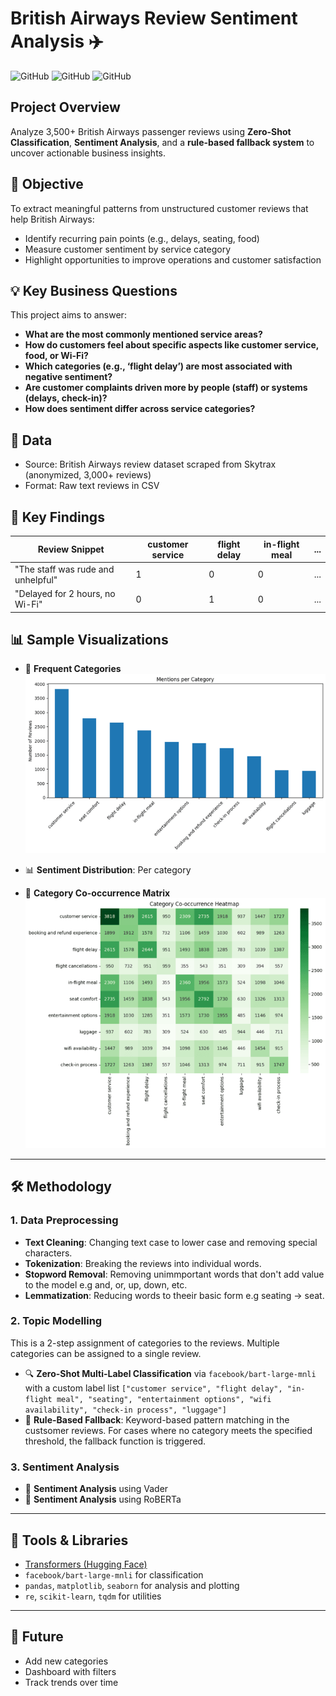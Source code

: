 # British Airways Review Sentiment Analysis ✈️


![GitHub](https://img.shields.io/badge/Language-Python-blue)
![GitHub](https://img.shields.io/badge/Model-Vader-purple)
![GitHub](https://img.shields.io/badge/Library-HuggingFace-Green)

## Project Overview

Analyze 3,500+ British Airways passenger reviews using **Zero-Shot Classification**, **Sentiment Analysis**, and a **rule-based fallback system** to uncover actionable business insights.

## 📌 Objective

To extract meaningful patterns from unstructured customer reviews that help British Airways:

- Identify recurring pain points (e.g., delays, seating, food)
- Measure customer sentiment by service category
- Highlight opportunities to improve operations and customer satisfaction

## 💡 Key Business Questions

This project aims to answer:

- **What are the most commonly mentioned service areas?**
- **How do customers feel about specific aspects like customer service, food, or Wi-Fi?**
- **Which categories (e.g., ‘flight delay’) are most associated with negative sentiment?**
- **Are customer complaints driven more by people (staff) or systems (delays, check-in)?**
- **How does sentiment differ across service categories?**

## 📂 Data

- Source: British Airways review dataset scraped from Skytrax (anonymized, 3,000+ reviews)
- Format: Raw text reviews in CSV

## 🧩 Key Findings

| Review Snippet | customer service | flight delay | in-flight meal | ... |
|----------------|------------------|---------------|----------------|-----|
| "The staff was rude and unhelpful" | 1 | 0 | 0 | ... |
| "Delayed for 2 hours, no Wi-Fi"    | 0 | 1 | 0 | ... |


## 📊 Sample Visualizations

- 📌 **Frequent Categories**
![Category Count](https://github.com/joytile/British-Airways-Review-Sentiment-Analysis/blob/main/cat_count.png)
  
- 📊 **Sentiment Distribution**: Per category
- 🧮 **Category Co-occurrence Matrix**
![Co-occurence Matrix](https://github.com/joytile/British-Airways-Review-Sentiment-Analysis/blob/main/co-occurence%20matrix.png)
---

## 🛠️ Methodology

### 1. Data Preprocessing
- **Text Cleaning**: Changing text case to lower case and removing special characters.
- **Tokenization**: Breaking the reviews into individual words.
- **Stopword Removal**: Removing unimmportant words that don't add value to the model e.g and, or, up, down, etc.
- **Lemmatization**: Reducing words to theeir basic form e.g seating -> seat.

### 2. Topic Modelling
This is a 2-step assignment of categories to the reviews. Multiple categories can be assigned to a single review.
- 🔍 **Zero-Shot Multi-Label Classification** via `facebook/bart-large-mnli` with a custom label list
  `["customer service", "flight delay", "in-flight meal", "seating", "entertainment options", "wifi availability", "check-in process", "luggage"]`
- 🧠 **Rule-Based Fallback**: Keyword-based pattern matching in the custsomer reviews. For cases where no category meets the specified threshold, the fallback function is triggered.

### 3. Sentiment Analysis
- 💬 **Sentiment Analysis** using Vader
- 💬 **Sentiment Analysis** using RoBERTa


---

## 🧠 Tools & Libraries

- [Transformers (Hugging Face)](https://huggingface.co/)
- `facebook/bart-large-mnli` for classification
- `pandas`, `matplotlib`, `seaborn` for analysis and plotting
- `re`, `scikit-learn`, `tqdm` for utilities

---

## 🔭 Future
- Add new categories
- Dashboard with filters
- Track trends over time
